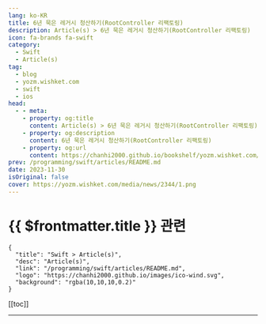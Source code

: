 ```yaml
---
lang: ko-KR
title: 6년 묵은 레거시 청산하기(RootController 리팩토링)
description: Article(s) > 6년 묵은 레거시 청산하기(RootController 리팩토링)
icon: fa-brands fa-swift
category: 
  - Swift
  - Article(s)
tag: 
  - blog
  - yozm.wishket.com
  - swift
  - ios
head:
  - - meta:
    - property: og:title
      content: Article(s) > 6년 묵은 레거시 청산하기(RootController 리팩토링)
    - property: og:description
      content: 6년 묵은 레거시 청산하기(RootController 리팩토링)
    - property: og:url
      content: https://chanhi2000.github.io/bookshelf/yozm.wishket.com/2344.html
prev: /programming/swift/articles/README.md
date: 2023-11-30
isOriginal: false
cover: https://yozm.wishket.com/media/news/2344/1.png
---
```


# {{ $frontmatter.title }} 관련

```component VPCard
{
  "title": "Swift > Article(s)",
  "desc": "Article(s)",
  "link": "/programming/swift/articles/README.md",
  "logo": "https://chanhi2000.github.io/images/ico-wind.svg",
  "background": "rgba(10,10,10,0.2)"
}
```

[[toc]]

---

<SiteInfo
  name="6년 묵은 레거시 청산하기(RootController 리팩토링) | 요즘IT"
  desc="안녕하세요? 29CM iOS 엔지니어 박형석입니다. 팀의 성장과 서비스의 변화는 소프트웨어의 변경을 동반하고 때때로 레거시를 양산합니다. 손놓고 있었던 레거시는 어느새 여기저기 뿌리를 내리고 처음에 얕았던 녀석은 시간이 지날수록 깊고 단단해 집니다. 이번 글에서는 크고 난해한 레거시를 다루었던 팀의 사례를 소개하려고 합니다. 29CM iOS 팀에 있었던 레거시와 그 문제, 해소 과정 등을 공유드리며 안정적인 서비스를 만들어 가려는 팀의 노력에 대해 공유드리고자 합니다."
  url="https://yozm.wishket.com/magazine/detail/2344/"
  logo="https://yozm.wishket.com/favicon.ico"
  preview="https://yozm.wishket.com/media/news/2344/1.png"/>

<!-- TODO: 작성 -->

